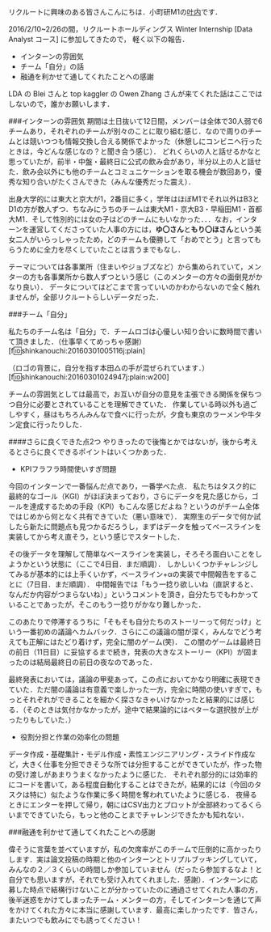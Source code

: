 リクルートに興味のある皆さんこんにちは．小町研M1の[叶内](https://twitter.com/shin_kan0)です．

2016/2/10~2/26の間，リクルートホールディングス Winter Internship [Data Analyst コース] に参加してきたので，
軽く以下の報告．

- インターンの雰囲気
- チーム「自分」の話
- 融通を利かせて通してくれたことへの感謝

LDA の Blei さんと top kaggler の Owen Zhang さんが来てくれた話はここではしないので，誰かお願いします．


###インターンの雰囲気
期間は土日抜いて12日間，メンバーは全体で30人弱で6チームあり，それぞれのチームが別々のことに取り組む感じ．なので周りのチームとは競いつつも情報交換し合える関係でよかった（休憩しにコンビニへ行ったときは，今どんな感じなの？と聞き合う感じ）．
どれくらいの人と話せるかなと思っていたが，前半・中盤・最終日に公式の飲み会があり，半分以上の人と話せた．飲み会以外にも他のチームとコミュニケーションを取る機会が数回あり，優秀な知り合いがたくさんできた（みんな優秀だった震え）．

出身大学的には東大と京大が1，2番目に多く，学年はほぼM1でそれ以外はB3とD1の方が数人ずつ．ちなみにうちのチームは東大M1・京大B3・早稲田M1・首都大M1．そして性別的には女の子はどのチームにもいなかった．．．なお，インターンを運営してくださっていた人事の方には，**ゆ〇さん**と**もり〇ほさん**という美女二人がいらっしゃったため，どのチームも優勝して「おめでとう」と言ってもらうために全力を尽くしていたことは言うまでもなし．

テーマについては各事業所（住まいやジョブズなど）から集められていて，メンターの方も各事業所から数人ずつという感じ（このメンターの方々の面倒見がかなり良い）．
データについてはどこまで言っていいのかわからないので全く触れませんが，全部リクルートらしいデータだった．




###チーム「自分」

私たちのチーム名は「自分」で．チームロゴは心優しい知り合いに数時間で書いて頂きました．（仕事早くてめっちゃ感謝）
[f:id:shinkanouchi:20160301005116j:plain]

（ロゴの背景に，自分を指す本田△の手が混ぜられています．）
[f:id:shinkanouchi:20160301024947j:plain:w200]

チームの雰囲気としては最高で，お互いが自分の意見を主張できる関係を保ちつつ自分に必要とされていることを理解できていた．
作業している時以外も過ごしやすく，昼はもちろんみんなで食べに行ったが，夕食も東京のラーメンや牛タン定食に行ったりした．

####さらに良くできた点2つ
やりきったので後悔とかではないが，後から考えるとさらに良くできるポイントはいくつかあった．

- KPIフラフラ時間使いすぎ問題

今回のインターンで一番悩んだ点であり，一番学べた点．
私たちはタスク的に最終的なゴール（KGI）がほぼ決まっており，さらにデータを見た感じから，ゴールを達成するための手段（KPI）もこんな感じだよね？というのがチーム全体ではじめから何となく共有できていた（悪い意味で）．
実際生のデータで何か試したら新たに問題点も見つかるだろうし，まずはデータを触ってベースラインを実装してから考え直そう，という感じでスタートした．

その後データを理解して簡単なベースラインを実装し，そろそろ面白いことをしようかという状態に（ここで4日目．まだ順調）．
しかしいくつかチャレンジしてみるが基本的には上手くいかず，ベースライン+αの実装で中間報告をすることに（7日目．まだ順調）．
中間報告では「もう一捻り欲しいね（直訳すると、なんだか内容がつまらないね）」というコメントを頂き，自分たちでもわかっていることであったが，そこのもう一捻りがかなり難しかった．

このあたりで停滞するうちに「そもそも自分たちのストーリーって何だっけ」という一番初めの議論へカムバック．さらにこの議論の闇が深く，みんなでどう考えても正解にはたどり着けず，完全に闇のゲーム(笑)．
この闇のゲームは最終日の前日（11日目）に妥協するまで続き，発表の大きなストーリー（KPI）が固まったのは結局最終日の前日の夜なのであった．

最終発表においては，議論の甲斐あって，この点においてかなり明確に表現できていた．ただ闇の議論は有意義で楽しかった一方，完全に時間の使いすぎで，もっとそれぞれができることを細かく探さなきゃいけなかったと結果的には感じる．（そのときは気付かなかったが，途中で結果論的にはベターな選択肢が上がったりもしていた．）


- 役割分担と作業の効率化の問題

データ作成・基礎集計・モデル作成・素性エンジニアリング・スライド作成など，大きく仕事を分担できそうな所では分担することができていたが，作った物の受け渡しがあまりうまくなかったように感じた．
それぞれ部分的には効率的にコードを書いて，ある程度自動化することはできたが，結果的には（今回のタスクは特に）似たような作業に多く時間を奪われていたように感じる．
夜帰るときにエンターを押して帰り，朝にはCSV出力とプロットが全部終わってるくらいまでできていたら，もっと他のことまでチャレンジできたかも知れない．



###融通を利かせて通してくれたことへの感謝

偉そうに言葉を並べていますが，私の欠席率がこのチームで圧倒的に高かったりします．実は論文投稿の時期と他のインターンとトリプルブッキングしていて，みんなの２／３くらいの時間しか参加していません（だったら参加するなよ！と自分でも思いますが，それでも受け入れてくれました．感謝）．インターンに応募した時点で結構行けないことが分かっていたのに通過させてくれた人事の方，後半迷惑をかけてしまったチーム・メンターの方，そしてインターンを通じて声をかけてくれた方々に本当に感謝しています．最高に楽しかったです．皆さん，またいつでも飲みにでも誘ってください！